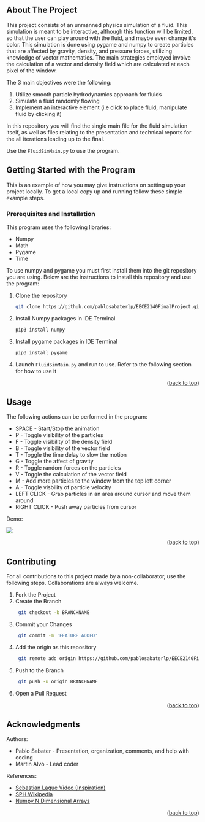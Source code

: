 <a name="readme-top"></a>

## About The Project

This project consists of an unmanned physics simulation of a fluid. This simulation is meant to be interactive, although this function will be limited, so that the user can play around with the fluid, and maybe even change it's color. This simulation is done using pygame and numpy to create particles that are affected by gravity, density, and pressure forces, utilizing knowledge of vector mathematics. The main strategies employed involve the calculation of a vector and density field which are calculated at each pixel of the window.

The 3 main objectives were the following:
1. Utilize smooth particle hydrodynamics approach for fluids
2. Simulate a fluid randomly flowing
3. Implement an interactive element (i.e click to place fluid, manipulate fluid by clicking it)

In this repository you will find the single main file for the fluid simulation itself, as well as files relating to the presentation and technical reports for the all iterations leading up to the final.

Use the `FluidSimMain.py` to use the program.


## Getting Started with the Program

This is an example of how you may give instructions on setting up your project locally.
To get a local copy up and running follow these simple example steps.

### Prerequisites and Installation

This program uses the following libraries:
* Numpy
* Math
* Pygame
* Time
  
To use numpy and pygame you must first install them into the git repository you are using. Below are the instructions to install this repository and use the program: 
1. Clone the repository
   ```sh
   git clone https://github.com/pablosabaterlp/EECE2140FinalProject.git
   ```
2. Install Numpy packages in IDE Terminal
   ```sh
   pip3 install numpy
   ```
3. Install pygame packages in IDE Terminal
   ```sh
   pip3 install pygame
   ```
4. Launch `FluidSimMain.py` and run to use. Refer to the following section for how to use it

<p align="right">(<a href="#readme-top">back to top</a>)</p>

## Usage

The following actions can be performed in the program:
* SPACE - Start/Stop the animation
* P - Toggle visibility of the particles
* F - Toggle visibility of the density field
* B - Toggle visibility of the vector field
* T - Toggle the time delay to slow the motion
* G - Toggle the affect of gravity
* R - Toggle random forces on the particles
* V - Toggle the calculation of the vector field
* M - Add more particles to the window from the top left corner
* A - Toggle visbility of particle velocity
* LEFT CLICK - Grab particles in an area around cursor and move them around
* RIGHT CLICK - Push away particles from cursor

Demo:

![](https://github.com/pablosabaterlp/EECE2140FinalProject/blob/main/otherFiles/simulationgif.gif)
<p align="right">(<a href="#readme-top">back to top</a>)</p>

## Contributing

For all contributions to this project made by a non-collaborator, use the following steps. Collaborations are always welcome.

1. Fork the Project
2. Create the Branch
   ```sh
    git checkout -b BRANCHNAME
   ```
3. Commit your Changes
   ```sh
    git commit -m 'FEATURE ADDED'
   ```
4. Add the origin as this repository
   ```sh
    git remote add origin https://github.com/pablosabaterlp/EECE2140FinalProject.git
   ```
5. Push to the Branch
   ```sh
    git push -u origin BRANCHNAME
   ```
6. Open a Pull Request

<p align="right">(<a href="#readme-top">back to top</a>)</p>

## Acknowledgments

Authors:
* Pablo Sabater - Presentation, organization, comments, and help with coding
* Martin Alvo - Lead coder

References:
* [Sebastian Lague Video (Inspiration)](https://www.youtube.com/watch?v=rSKMYc1CQHE&t=245s&ab_channel=SebastianLague)
* [SPH Wikipedia](https://en.wikipedia.org/wiki/Smoothed-particle_hydrodynamics)
* [Numpy N Dimensional Arrays](https://numpy.org/doc/stable/reference/arrays.ndarray.html)

<p align="right">(<a href="#readme-top">back to top</a>)</p>




